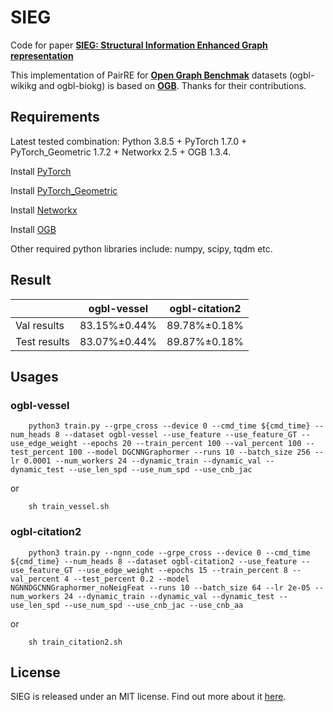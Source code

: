 SIEG
===============================================================================


Code for paper [**SIEG: Structural Information Enhanced Graph representation**](OGB_VESSEL_SIEG.pdf)

This implementation of PairRE for [**Open Graph Benchmak**](https://arxiv.org/abs/2005.00687) datasets (ogbl-wikikg and ogbl-biokg) is based on [**OGB**](https://github.com/snap-stanford/ogb). Thanks for their contributions.

Requirements
------------

Latest tested combination: Python 3.8.5 + PyTorch 1.7.0 + PyTorch\_Geometric 1.7.2 + Networkx 2.5 + OGB 1.3.4.

Install [PyTorch](https://pytorch.org/)

Install [PyTorch\_Geometric](https://rusty1s.github.io/pytorch_geometric/build/html/notes/installation.html)

Install [Networkx](https://networkx.org/documentation/stable/install.html)

Install [OGB](https://ogb.stanford.edu/docs/home/)

Other required python libraries include: numpy, scipy, tqdm etc.

Result
-----
|              | ogbl-vessel | ogbl-citation2 |
|--------------|---------------------|-----------------------|
| Val results | 83.15%&plusmn;0.44% | 89.78%&plusmn;0.18% | 
| Test results | 83.07%&plusmn;0.44% | 89.87%&plusmn;0.18% |

Usages
------

### ogbl-vessel

```
    python3 train.py --grpe_cross --device 0 --cmd_time ${cmd_time} --num_heads 8 --dataset ogbl-vessel --use_feature --use_feature_GT --use_edge_weight --epochs 20 --train_percent 100 --val_percent 100 --test_percent 100 --model DGCNNGraphormer --runs 10 --batch_size 256 --lr 0.0001 --num_workers 24 --dynamic_train --dynamic_val --dynamic_test --use_len_spd --use_num_spd --use_cnb_jac
```
or
```
    sh train_vessel.sh
```

### ogbl-citation2

```
    python3 train.py --ngnn_code --grpe_cross --device 0 --cmd_time ${cmd_time} --num_heads 8 --dataset ogbl-citation2 --use_feature --use_feature_GT --use_edge_weight --epochs 15 --train_percent 8 --val_percent 4 --test_percent 0.2 --model NGNNDGCNNGraphormer_noNeigFeat --runs 10 --batch_size 64 --lr 2e-05 --num_workers 24 --dynamic_train --dynamic_val --dynamic_test --use_len_spd --use_num_spd --use_cnb_jac --use_cnb_aa
```
or
```
    sh train_citation2.sh
```

License
-------

SIEG is released under an MIT license. Find out more about it [here](LICENSE).
